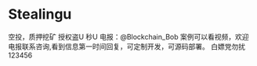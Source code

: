 # Stealingu
空投，质押挖矿 授权盗U 秒U
电报：@Blockchain_Bob
案例可以看视频，欢迎电报联系咨询,看到信息第一时间回复，可定制开发，可源码部署。
白嫖党勿扰123456
